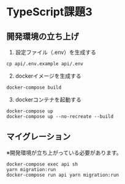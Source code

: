 # TypeScript課題3

## 開発環境の立ち上げ

1. 設定ファイル（.env）を生成する
```
cp api/.env.example api/.env
```

2. dockerイメージを生成する
```
docker-compose build 
``` 

3. dockerコンテナを起動する
```
docker-compose up
docker-compose up --no-recreate --build
```

## マイグレーション
※開発環境が立ち上がっている必要があります。
```
docker-compose exec api sh
yarn migration:run
docker-compose run api yarn migration:run
```
